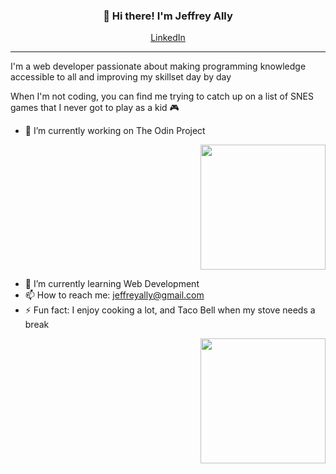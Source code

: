 
<h3 align="center">👋 Hi there! I'm Jeffrey Ally</h3>
<p align="center">
  <a href="https://www.linkedin.com/in/jeffrey-ally">LinkedIn</a>
</p>





---
I'm a web developer passionate about making programming knowledge accessible to all and improving my skillset day by day

When I'm not coding, you can find me trying to catch up on a list of SNES games that I never got to play as a kid :video_game:




   
- 🔭 I’m currently working on The Odin Project <p align="right"><img src="https://user-images.githubusercontent.com/73410412/166306630-e7a178d7-60fa-4a47-ab41-541f04dbb408.gif" width="200" height="200"/></p>
- 🌱 I’m currently learning Web Development
- 📫 How to reach me: jeffreyally@gmail.com
- ⚡ Fun fact: I enjoy cooking a lot, and Taco Bell when my stove needs a break 	<p align="right"><img src="https://user-images.githubusercontent.com/73410412/166306630-e7a178d7-60fa-4a47-ab41-541f04dbb408.gif" width="200" height="200"/></p>




